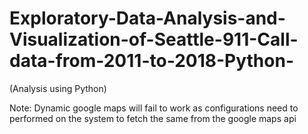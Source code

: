 # Exploratory-Data-Analysis-and-Visualization-of-Seattle-911-Call-data-from-2011-to-2018-Python-
(Analysis using Python)

Note: Dynamic google maps will fail to work as configurations need to performed on the system to fetch the same from the google maps api
